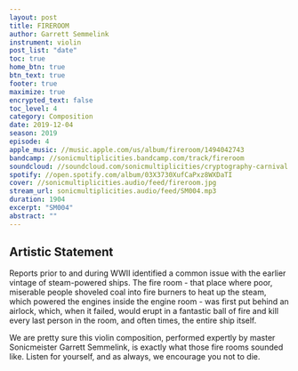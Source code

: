```yaml
---
layout: post
title: FIREROOM
author: Garrett Semmelink
instrument: violin
post_list: "date"
toc: true
home_btn: true
btn_text: true
footer: true
maximize: true
encrypted_text: false
toc_level: 4
category: Composition
date: 2019-12-04
season: 2019
episode: 4
apple_music: //music.apple.com/us/album/fireroom/1494042743
bandcamp: //sonicmultiplicities.bandcamp.com/track/fireroom
soundcloud: //soundcloud.com/sonicmultiplicities/cryptography-carnival
spotify: //open.spotify.com/album/03X3730XufCaPxz8WXDaTI
cover: //sonicmultiplicities.audio/feed/fireroom.jpg
stream_url: sonicmultiplicities.audio/feed/SM004.mp3
duration: 1904
excerpt: "SM004"
abstract: ""
---
```

## Artistic Statement
Reports prior to and during WWII identified a common issue with the earlier vintage of steam-powered ships. The fire room - that place where poor, miserable people shoveled coal into fire burners to heat up the steam, which powered the engines inside the engine room - was first put behind an airlock, which, when it failed, would erupt in a fantastic ball of fire and kill every last person in the room, and often times, the entire ship itself.

We are pretty sure this violin composition, performed expertly by master Sonicmeister Garrett Semmelink, is exactly what those fire rooms sounded like. Listen for yourself, and as always, we encourage you not to die.
